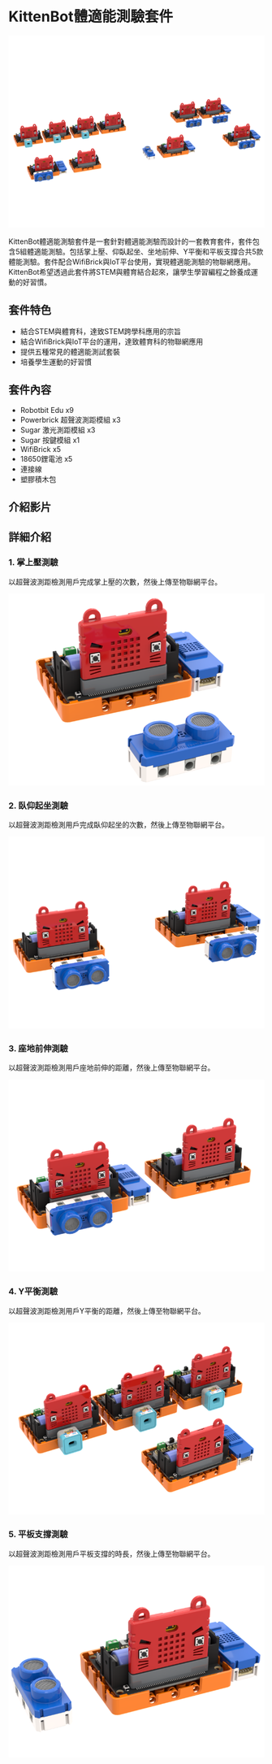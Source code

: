 # KittenBot體適能測驗套件

![](./images/Model.png)

KittenBot體適能測驗套件是一套針對體適能測驗而設計的一套教育套件，套件包含5組體適能測驗。包括掌上壓、仰臥起坐、坐地前伸、Y平衡和平板支撐合共5款體能測驗。套件配合WifiBrick與IoT平台使用，實現體適能測驗的物聯網應用。KittenBot希望透過此套件將STEM與體育結合起來，讓學生學習編程之餘養成運動的好習慣。

## 套件特色

- 結合STEM與體育科，達致STEM跨學科應用的宗旨
- 結合WifiBrick與IoT平台的運用，達致體育科的物聯網應用
- 提供五種常見的體適能測試套裝
- 培養學生運動的好習慣

## 套件內容

- Robotbit Edu x9
- Powerbrick 超聲波測距模組 x3
- Sugar 激光測距模組 x3
- Sugar 按鍵模組 x1
- WifiBrick x5
- 18650鋰電池 x5
- 連接線
- 塑膠積木包

## 介紹影片

## 詳細介紹

### 1. 掌上壓測驗

以超聲波測距檢測用戶完成掌上壓的次數，然後上傳至物聯網平台。

![](./images/pushup.png)

### 2. 臥仰起坐測驗

以超聲波測距檢測用戶完成臥仰起坐的次數，然後上傳至物聯網平台。

![](./images/situp.png)

### 3. 座地前伸測驗

以超聲波測距檢測用戶座地前伸的距離，然後上傳至物聯網平台。

![](./images/sitandreach.png)

### 4. Y平衡測驗

以超聲波測距檢測用戶Y平衡的距離，然後上傳至物聯網平台。

![](./images/ybalance.png)

### 5. 平板支撐測驗

以超聲波測距檢測用戶平板支撐的時長，然後上傳至物聯網平台。

![](./images/plank.png)